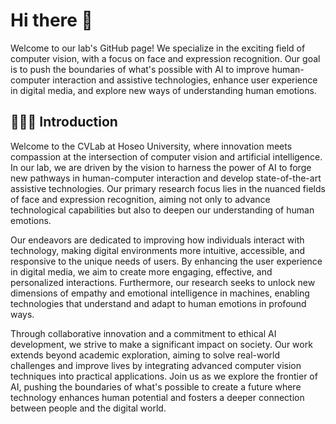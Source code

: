 # Hi there 👋

Welcome to our lab's GitHub page! We specialize in the exciting field of computer vision, with a focus on face and expression recognition. Our goal is to push the boundaries of what's possible with AI to improve human-computer interaction and assistive technologies, enhance user experience in digital media, and explore new ways of understanding human emotions.

## 🧑🏻‍💻 Introduction
Welcome to the CVLab at Hoseo University, where innovation meets compassion at the intersection of computer vision and artificial intelligence. In our lab, we are driven by the vision to harness the power of AI to forge new pathways in human-computer interaction and develop state-of-the-art assistive technologies. Our primary research focus lies in the nuanced fields of face and expression recognition, aiming not only to advance technological capabilities but also to deepen our understanding of human emotions.

Our endeavors are dedicated to improving how individuals interact with technology, making digital environments more intuitive, accessible, and responsive to the unique needs of users. By enhancing the user experience in digital media, we aim to create more engaging, effective, and personalized interactions. Furthermore, our research seeks to unlock new dimensions of empathy and emotional intelligence in machines, enabling technologies that understand and adapt to human emotions in profound ways.

Through collaborative innovation and a commitment to ethical AI development, we strive to make a significant impact on society. Our work extends beyond academic exploration, aiming to solve real-world challenges and improve lives by integrating advanced computer vision techniques into practical applications. Join us as we explore the frontier of AI, pushing the boundaries of what's possible to create a future where technology enhances human potential and fosters a deeper connection between people and the digital world.

<!--

**Here are some ideas to get you started:**

🙋‍♀️ A short introduction - what is your organization all about?
🌈 Contribution guidelines - how can the community get involved?
👩‍💻 Useful resources - where can the community find your docs? Is there anything else the community should know?
🍿 Fun facts - what does your team eat for breakfast?
🧙 Remember, you can do mighty things with the power of [Markdown](https://docs.github.com/github/writing-on-github/getting-started-with-writing-and-formatting-on-github/basic-writing-and-formatting-syntax)
-->
